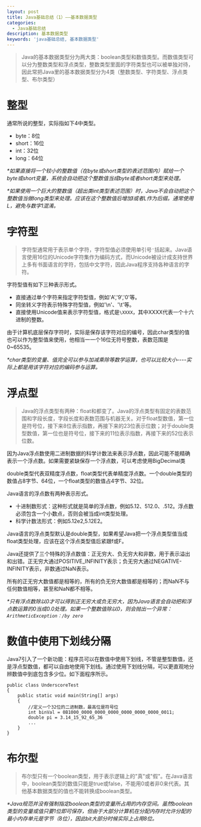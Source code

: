 ```yaml
---
layout: post
title: Java基础总结（1）——基本数据类型
categories:
  - Java基础总结
description: 基本数据类型
keywords: 'java基础总结, 基本数据类型'
---
```


> Java的基本数据类型分为两大类：boolean类型和数值类型。而数值类型可以分为整数类型和浮点类型，整数类型里面的字符类型也可以被单独对待，因此常把Java里的基本数据类型分为4类（整数类型、字符类型、浮点类型、布尔类型）

# 整型

通常所说的整型，实际指如下4中类型。

- byte：8位
- short：16位
- int：32位
- long：64位

_*如果直接将一个较小的整数值（在byte或short类型的表述范围内）赋给一个byte或short变量，系统会自动把这个整数值当成byte或者short类型来处理。_

_*如果使用一个巨大的整数值（超出类int类型表述范围）时，Java不会自动把这个整数值当做long类型来处理。应该在这个整数值后增加l或者L作为后缀。通常使用L，避免与数字1混淆。_

# 字符型

> 字符型通常用于表示单个字符，字符型值必须使用单引号`'`括起来。Java语言使用16位的Unicode字符集作为编码方式，而Unicode被设计成支持世界上多有书面语言的字符，包括中文字符，因此Java程序支持各种语言的字符。

字符型值有如下三种表示形式。

- 直接通过单个字符来指定字符型值，例如'A','9','0'等。
- 同坐转义字符表示特殊字符型值，例如'\n'、'\t'等。
- 直接使用Unicode值来表示字符型值，格式是`\XXXX`，其中XXXX代表一个十六进制的整数。

由于计算机底层保存字符时，实际是保存该字符对应的编号，因此char类型的值也可以作为整型值来使用，他相当一一个16位无符号整数，表数范围是0~65535。

_*char类型的变量、值完全可以参与加减乘除等数学运算，也可以比较大小----实际上都是用该字符对应的编码参与运算。_

# 浮点型

> Java的浮点类型有两种：float和都变了。Java的浮点类型有固定的表数范围和字段长度，字段长度和表数范围与机器无关。对于float型数值，第一位是符号位，接下来8位表示指数，再接下来的23位表示位数；对于double类型数值，第一位也是符号位，接下来的11位表示指数，再接下来的52位表示位数。

因为Java浮点数使用二进制数据的科学计数法来表示浮点数，因此可能不能精确表示一个浮点数。如果需要紧缺保存一个浮点数，可以考虑使用BigDecimal类

double类型代表双精度浮点数，float类型代表单精度浮点数。一个double类型的数值占8字节、64位，一个float类型的数值占4字节、32位。

Java语言的浮点数有两种表示形式。

- 十进制数形式：这种形式就是简单的浮点数，例如5.12、512.0、.512。浮点数必须包含一个小数点，否则会被当成int类型处理。
- 科学计数法形式：例如5.12e2,5.12E2。

Java语言的浮点类型默认是double类型，如果希望Java把一个浮点类型值当成float类型处理，应该在这个浮点类型值后紧跟f或F。

Java还提供了三个特殊的浮点数值：正无穷大、负无穷大和非数，用于表示溢出和出错。正无穷大通过POSITIVE_INFINITY表示；负无穷大通过NEGATIVE-INFINITY表示，非数通过NaN表示。

所有的正无穷大数值都是相等的，所有的负无穷大数值都是相等的；而NaN不与任何数值相等，甚至和NaN都不相等。

_*只有浮点数除以0才可以得到正无穷大或负无穷大，因为Java语言会自动把和浮点数运算的0当成0.0处理。如果一个整数值除以0，则会抛出一个异常：`ArithmeticException：/by zero`_

# 数值中使用下划线分隔

Java7引入了一个新功能：程序员可以在数值中使用下划线，不管是整型数值，还是浮点型数值，都可以自由地使用下划线。通过使用下划线分隔，可以更直观地分辨数值中到底包含多少位。如下面程序所示。

```
public class UnderscoreTest
{
    public static void main(String[] args)
    {
        //定义一个32位的二进制数，最高位是符号位
        int binVal = 0B1000_0000_0000_0000_0000_0000_0000_0011;
        double pi = 3.14_15_92_65_36
        ...
    }
}
```

# 布尔型

> 布尔型只有一个boolean类型，用于表示逻辑上的"真"或"假"。在Java语言中，boolean类型的数值只能是true或false，不能用0或者非0来代表。其他基本数据类型的值也不能转换成boolean类型。

_*Java规范并没有强制指定boolean类型的变量所占用的内存空间。虽然boolean类型的变量或值只要1位即可保存，但由于大部分计算机在分配内存时允许分配的最小内存单元是字节（8位），因此bit大部分时候实际上占用8位。_
